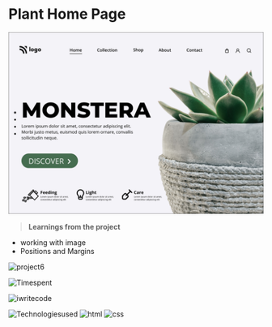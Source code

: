 # Plant Home Page

![image](./6.png)

>**Learnings from the project**

- working with image
- Positions and Margins

![project6](https://img.shields.io/badge/Project-6-orange)

![Timespent](https://img.shields.io/badge/Time%20spent-3%20hours-blue)

![iwritecode](https://img.shields.io/badge/iwrite-code-green)

![Technologiesused](https://img.shields.io/badge/-Technologies%20used-informational)
![html](https://img.shields.io/badge/-html-blueviolet) 
![css](https://img.shields.io/badge/-css-ff69b4)